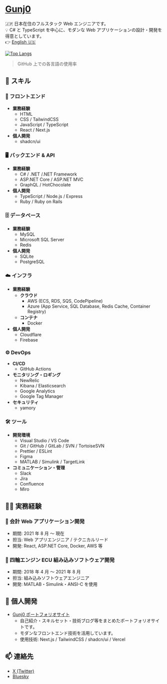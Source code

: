 # [Gunj0](https://www.gunj0.com/)

🇯🇵 日本在住のフルスタック Web エンジニアです。  
💡 C# と TypeScript を中心に、モダンな Web アプリケーションの設計・開発を得意としています。  
👉️ [English 🇺🇸](./README.md)

[![Top Langs](https://github-readme-stats.vercel.app/api/top-langs/?username=Gunj0&layout=compact)](https://github.com/Gunj0?tab=repositories)

> GitHub 上での各言語の使用率

## 🚀 スキル

### 🎨 フロントエンド

- **業務経験**
  - HTML
  - CSS / TailwindCSS
  - JavaScript / TypeScript
  - React / Next.js
- **個人開発**
  - shadcn/ui

### 🖥️ バックエンド & API

- **業務経験**
  - C# / .NET /.NET Framework
  - ASP.NET Core / ASP.NET MVC
  - GraphQL / HotChocolate
- **個人開発**
  - TypeScript / Node.js / Express
  - Ruby / Ruby on Rails

### 🗄️ データベース

- **業務経験**
  - MySQL
  - Microsoft SQL Server
  - Redis
- **個人開発**
  - SQLite
  - PostgreSQL

### ☁️ インフラ

- **業務経験**
  - **クラウド**
    - AWS (ECS, RDS, SQS, CodePipeline)
    - Azure (App Service, SQL Database, Redis Cache, Container Registry)
  - **コンテナ**
    - Docker
- **個人開発**
  - Cloudflare
  - Firebase

### ⚙️ DevOps

- **CI/CD**
  - GitHub Actions
- **モニタリング・ロギング**
  - NewRelic
  - Kibana / Elasticsearch
  - Google Analytics
  - Google Tag Manager
- **セキュリティ**
  - yamory

### 🛠 ツール

- **開発環境**
  - Visual Studio / VS Code
  - Git / GitHub / GitLab / SVN / TortoiseSVN
  - Prettier / ESLint
  - Figma
  - MATLAB / Simulink / TargetLink
- **コミュニケーション・管理**
  - Slack
  - Jira
  - Confluence
  - Miro

## 🧑‍💻 実務経験

### 📘 会計 Web アプリケーション開発

- 期間: 2021 年 8 月 ～ 現在
- 担当: Web アプリエンジニア / テクニカルリード
- 開発: React, ASP.NET Core, Docker, AWS 等

### 🔧 四輪エンジン ECU 組み込みソフトウェア開発

- 期間: 2018 年 4 月 ～ 2021 年 8 月
- 担当: 組み込みソフトウェアエンジニア
- 開発: MATLAB・Simulink・ANSI-C を使用

## 🧪 個人開発

- [Gunj0 ポートフォリオサイト](https://www.gunj0.com/)
  - 自己紹介・スキルセット・技術ブログ等をまとめたポートフォリオサイトです。
  - モダンなフロントエンド技術を活用しています。
  - 使用技術: Next.js / TailwindCSS / shadcn/ui / Vercel

## 📫 連絡先

- [X (Twitter)](https://x.com/Gunj0dev)
- [Bluesky](https://bsky.app/profile/gunj0.bsky.social)
